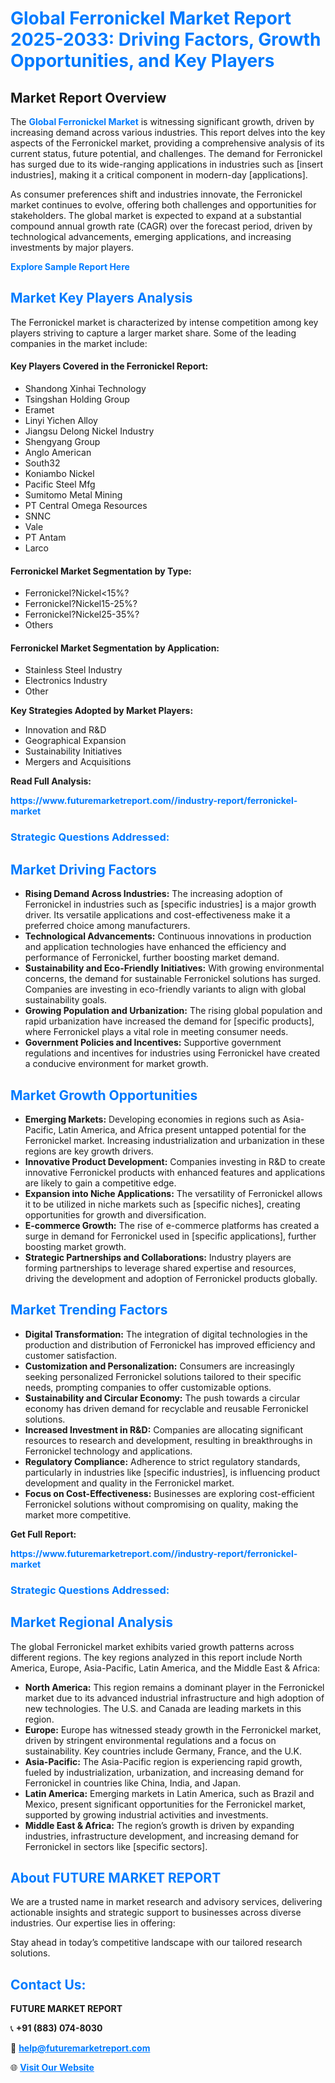 <h1 style="color: #007BFF;">Global Ferronickel Market Report 2025-2033: Driving Factors, Growth Opportunities, and Key Players</h1>

<section id="overview">
<h2>Market Report Overview</h2>
<p>The <a href="https://www.futuremarketreport.com//industry-report/ferronickel-market" style="color: #007BFF; text-decoration: none;"><strong>Global Ferronickel Market</strong></a> is witnessing significant growth, driven by increasing demand across various industries. This report delves into the key aspects of the Ferronickel market, providing a comprehensive analysis of its current status, future potential, and challenges. The demand for Ferronickel has surged due to its wide-ranging applications in industries such as [insert industries], making it a critical component in modern-day [applications].</p>
<p>As consumer preferences shift and industries innovate, the Ferronickel market continues to evolve, offering both challenges and opportunities for stakeholders. The global market is expected to expand at a substantial compound annual growth rate (CAGR) over the forecast period, driven by technological advancements, emerging applications, and increasing investments by major players.</p>
</section>

<section id="overview">
<p><a href="https://www.futuremarketreport.com//request-sample/reportId=59012" style="color: #007BFF; text-decoration: none;"><strong>Explore Sample Report Here</strong></a></p>
</section>

<section id="key-players">
<h2 style="color: #007BFF;">Market Key Players Analysis</h2>
<p>The Ferronickel market is characterized by intense competition among key players striving to capture a larger market share. Some of the leading companies in the market include:</p>
<h4>Key Players Covered in the Ferronickel Report:</h4>
<ul><li>Shandong Xinhai Technology</li><li>Tsingshan Holding Group</li><li>Eramet</li><li>Linyi Yichen Alloy</li><li>Jiangsu Delong Nickel Industry</li><li>Shengyang Group</li><li>Anglo American</li><li>South32</li><li>Koniambo Nickel</li><li>Pacific Steel Mfg</li><li>Sumitomo Metal Mining</li><li>PT Central Omega Resources</li><li>SNNC</li><li>Vale</li><li>PT Antam</li><li>Larco</li></ul>
<h4>Ferronickel Market Segmentation by Type:</h4>
<ul><li>Ferronickel?Nickel&lt;15%?</li><li>Ferronickel?Nickel15-25%?</li><li>Ferronickel?Nickel25-35%?</li><li>Others</li></ul>

<h4>Ferronickel Market Segmentation by Application:</h4>
<ul><li>Stainless Steel Industry</li><li>Electronics Industry</li><li>Other</li></ul>
<p><strong>Key Strategies Adopted by Market Players:</strong></p>
<ul>
<li>Innovation and R&D</li>
<li>Geographical Expansion</li>
<li>Sustainability Initiatives</li>
<li>Mergers and Acquisitions</li>
</ul>
</section>

<section>
<p><strong>Read Full Analysis: </strong></p><a href="https://www.futuremarketreport.com//industry-report/ferronickel-market" style="color: #007BFF; text-decoration: none;"><strong>https://www.futuremarketreport.com//industry-report/ferronickel-market</strong></a>
<h3 style="color: #007BFF;">Strategic Questions Addressed:</h3>
</section>

<section id="driving-factors">
<h2 style="color: #007BFF;">Market Driving Factors</h2>
<ul>
<li><strong>Rising Demand Across Industries:</strong> The increasing adoption of Ferronickel in industries such as [specific industries] is a major growth driver. Its versatile applications and cost-effectiveness make it a preferred choice among manufacturers.</li>
<li><strong>Technological Advancements:</strong> Continuous innovations in production and application technologies have enhanced the efficiency and performance of Ferronickel, further boosting market demand.</li>
<li><strong>Sustainability and Eco-Friendly Initiatives:</strong> With growing environmental concerns, the demand for sustainable Ferronickel solutions has surged. Companies are investing in eco-friendly variants to align with global sustainability goals.</li>
<li><strong>Growing Population and Urbanization:</strong> The rising global population and rapid urbanization have increased the demand for [specific products], where Ferronickel plays a vital role in meeting consumer needs.</li>
<li><strong>Government Policies and Incentives:</strong> Supportive government regulations and incentives for industries using Ferronickel have created a conducive environment for market growth.</li>
</ul>
</section>

<section id="growth-opportunities">
<h2 style="color: #007BFF;">Market Growth Opportunities</h2>
<ul>
<li><strong>Emerging Markets:</strong> Developing economies in regions such as Asia-Pacific, Latin America, and Africa present untapped potential for the Ferronickel market. Increasing industrialization and urbanization in these regions are key growth drivers.</li>
<li><strong>Innovative Product Development:</strong> Companies investing in R&D to create innovative Ferronickel products with enhanced features and applications are likely to gain a competitive edge.</li>
<li><strong>Expansion into Niche Applications:</strong> The versatility of Ferronickel allows it to be utilized in niche markets such as [specific niches], creating opportunities for growth and diversification.</li>
<li><strong>E-commerce Growth:</strong> The rise of e-commerce platforms has created a surge in demand for Ferronickel used in [specific applications], further boosting market growth.</li>
<li><strong>Strategic Partnerships and Collaborations:</strong> Industry players are forming partnerships to leverage shared expertise and resources, driving the development and adoption of Ferronickel products globally.</li>
</ul>
</section>

<section id="trending-factors">
<h2 style="color: #007BFF;">Market Trending Factors</h2>
<ul>
<li><strong>Digital Transformation:</strong> The integration of digital technologies in the production and distribution of Ferronickel has improved efficiency and customer satisfaction.</li>
<li><strong>Customization and Personalization:</strong> Consumers are increasingly seeking personalized Ferronickel solutions tailored to their specific needs, prompting companies to offer customizable options.</li>
<li><strong>Sustainability and Circular Economy:</strong> The push towards a circular economy has driven demand for recyclable and reusable Ferronickel solutions.</li>
<li><strong>Increased Investment in R&D:</strong> Companies are allocating significant resources to research and development, resulting in breakthroughs in Ferronickel technology and applications.</li>
<li><strong>Regulatory Compliance:</strong> Adherence to strict regulatory standards, particularly in industries like [specific industries], is influencing product development and quality in the Ferronickel market.</li>
<li><strong>Focus on Cost-Effectiveness:</strong> Businesses are exploring cost-efficient Ferronickel solutions without compromising on quality, making the market more competitive.</li>
</ul>
</section>

<section>
<p><strong>Get Full Report: </strong></p><a href="https://www.futuremarketreport.com//industry-report/ferronickel-market" style="color: #007BFF; text-decoration: none;"><strong>https://www.futuremarketreport.com//industry-report/ferronickel-market</strong></a>
<h3 style="color: #007BFF;">Strategic Questions Addressed:</h3>
</section>


<section id="regional-analysis">
<h2 style="color: #007BFF;">Market Regional Analysis</h2>
<p>The global Ferronickel market exhibits varied growth patterns across different regions. The key regions analyzed in this report include North America, Europe, Asia-Pacific, Latin America, and the Middle East & Africa:</p>
<ul>
<li><strong>North America:</strong> This region remains a dominant player in the Ferronickel market due to its advanced industrial infrastructure and high adoption of new technologies. The U.S. and Canada are leading markets in this region.</li>
<li><strong>Europe:</strong> Europe has witnessed steady growth in the Ferronickel market, driven by stringent environmental regulations and a focus on sustainability. Key countries include Germany, France, and the U.K.</li>
<li><strong>Asia-Pacific:</strong> The Asia-Pacific region is experiencing rapid growth, fueled by industrialization, urbanization, and increasing demand for Ferronickel in countries like China, India, and Japan.</li>
<li><strong>Latin America:</strong> Emerging markets in Latin America, such as Brazil and Mexico, present significant opportunities for the Ferronickel market, supported by growing industrial activities and investments.</li>
<li><strong>Middle East & Africa:</strong> The region’s growth is driven by expanding industries, infrastructure development, and increasing demand for Ferronickel in sectors like [specific sectors].</li>
</ul>
</section>

<footer>
<h2 style="color: #007BFF;">About FUTURE MARKET REPORT</h2>
<p>We are a trusted name in market research and advisory services, delivering actionable insights and strategic support to businesses across diverse industries. Our expertise lies in offering:</p>

<p>Stay ahead in today’s competitive landscape with our tailored research solutions.</p>

<h2 style="color: #007BFF;">Contact Us:</h2>
<p><strong>FUTURE MARKET REPORT</strong></p>
<p>📞 <strong>+91 (883) 074-8030</strong></p>
<p>📧 <strong><a href="mailto:help@futuremarketreport.com" style="color: #007BFF;">help@futuremarketreport.com</a></strong></p>
<p>🌐 <strong><a href="https://www.futuremarketreport.com/" style="color: #007BFF;">Visit Our Website</a></strong></p>
</footer>